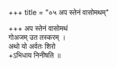+++
title = "०५ अप स्तेनं वासोमथम्"

+++
अप स्तेनं वासोमथं  
गोअजम् उत तस्करम् ।  
अथो यो अर्वतः शिरो  
+ऽभिधाय निनीषति ॥